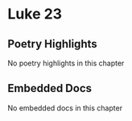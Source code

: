 # Luke 23

## Poetry Highlights

No poetry highlights in this chapter

## Embedded Docs

No embedded docs in this chapter

